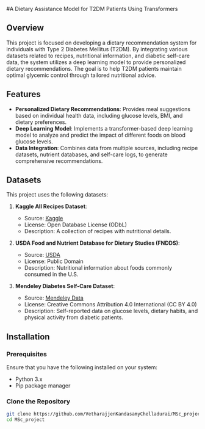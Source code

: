 #A Dietary Assistance Model for T2DM Patients Using Transformers

## Overview

This project is focused on developing a dietary recommendation system for individuals with Type 2 Diabetes Mellitus (T2DM). By integrating various datasets related to recipes, nutritional information, and diabetic self-care data, the system utilizes a deep learning model to provide personalized dietary recommendations. The goal is to help T2DM patients maintain optimal glycemic control through tailored nutritional advice.

## Features

- **Personalized Dietary Recommendations**: Provides meal suggestions based on individual health data, including glucose levels, BMI, and dietary preferences.
- **Deep Learning Model**: Implements a transformer-based deep learning model to analyze and predict the impact of different foods on blood glucose levels.
- **Data Integration**: Combines data from multiple sources, including recipe datasets, nutrient databases, and self-care logs, to generate comprehensive recommendations.

## Datasets

This project uses the following datasets:

1. **Kaggle All Recipes Dataset**:
   - Source: [Kaggle](https://www.kaggle.com/datasets/sharathkumarerla/all-recipies-dataset)
   - License: Open Database License (ODbL)
   - Description: A collection of recipes with nutritional details.

2. **USDA Food and Nutrient Database for Dietary Studies (FNDDS)**:
   - Source: [USDA](https://www.ars.usda.gov/northeast-area/beltsville-md-bhnrc/beltsville-human-nutrition-research-center/food-surveys-research-group/docs/fndds-download-databases/)
   - License: Public Domain
   - Description: Nutritional information about foods commonly consumed in the U.S.

3. **Mendeley Diabetes Self-Care Dataset**:
   - Source: [Mendeley Data](https://data.mendeley.com/datasets/89nn5fd9m4/1)
   - License: Creative Commons Attribution 4.0 International (CC BY 4.0)
   - Description: Self-reported data on glucose levels, dietary habits, and physical activity from diabetic patients.
     

## Installation

### Prerequisites

Ensure that you have the following installed on your system:

- Python 3.x
- Pip package manager

### Clone the Repository

```bash
git clone https://github.com/VetharajjenKandasamyChelladurai/MSc_project.git
cd MSc_project

